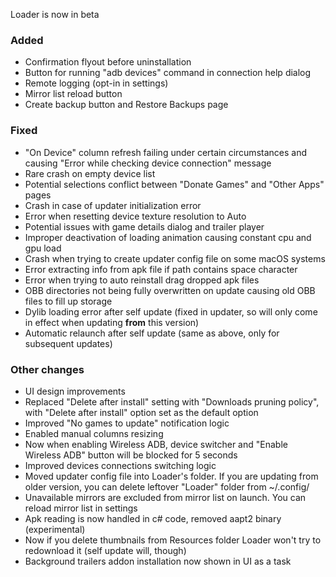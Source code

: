 Loader is now in beta
### Added
- Confirmation flyout before uninstallation
- Button for running "adb devices" command in connection help dialog
- Remote logging (opt-in in settings)
- Mirror list reload button
- Create backup button and Restore Backups page

### Fixed
- "On Device" column refresh failing under certain circumstances and causing "Error while checking device connection" message
- Rare crash on empty device list
- Potential selections conflict between "Donate Games" and "Other Apps" pages
- Crash in case of updater initialization error
- Error when resetting device texture resolution to Auto
- Potential issues with game details dialog and trailer player
- Improper deactivation of loading animation causing constant cpu and gpu load
- Crash when trying to create updater config file on some macOS systems
- Error extracting info from apk file if path contains space character
- Error when trying to auto reinstall drag dropped apk files
- OBB directories not being fully overwritten on update causing old OBB files to fill up storage
- Dylib loading error after self update (fixed in updater, so will only come in effect when updating **from** this version)
- Automatic relaunch after self update (same as above, only for subsequent updates)

### Other changes
- UI design improvements
- Replaced "Delete after install" setting with "Downloads pruning policy", with "Delete after install" option set as the default option
- Improved "No games to update" notification logic
- Enabled manual columns resizing
- Now when enabling Wireless ADB, device switcher and "Enable Wireless ADB" button will be blocked for 5 seconds
- Improved devices connections switching logic
- Moved updater config file into Loader's folder. If you are updating from older version, you can delete leftover "Loader" folder from ~/.config/
- Unavailable mirrors are excluded from mirror list on launch. You can reload mirror list in settings
- Apk reading is now handled in c# code, removed aapt2 binary (experimental)
- Now if you delete thumbnails from Resources folder Loader won't try to redownload it (self update will, though)
- Background trailers addon installation now shown in UI as a task
